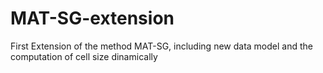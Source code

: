 # MAT-SG-extension
First Extension of the method MAT-SG, including new data model and the computation of cell size dinamically 
